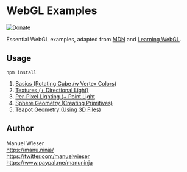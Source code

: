 # WebGL Examples

[![Donate](https://img.shields.io/badge/Donate-PayPal-blue.svg)](https://www.paypal.me/manuninja)

Essential WebGL examples, adapted from [MDN](https://developer.mozilla.org/en-US/docs/Web/API/WebGL_API) and [Learning WebGL](http://learningwebgl.com/blog/?page_id=1217).

## Usage
```
npm install
```

1. [Basics (Rotating Cube /w Vertex Colors)](https://github.com/Lorti/webgl-examples/example-1/)
1. [Textures (+ Directional Light)](https://github.com/Lorti/webgl-examples/example-2/)
1. [Per-Pixel Lighting (+ Point Light](https://github.com/Lorti/webgl-examples/example-3/)
1. [Sphere Geometry (Creating Primitives)](https://github.com/Lorti/webgl-examples/example-4/)
1. [Teapot Geometry (Using 3D Files)](https://github.com/Lorti/webgl-examples/example-5/)

## Author

Manuel Wieser<br>
<https://manu.ninja/><br>
<https://twitter.com/manuelwieser><br>
<https://www.paypal.me/manuninja><br>
